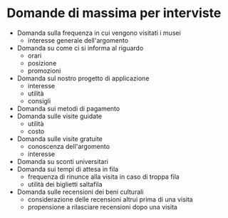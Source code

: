 # Domande di massima per interviste

- Domanda sulla frequenza in cui vengono visitati i musei
    - interesse generale dell'argomento
- Domanda su come ci si informa al riguardo
    - orari
    - posizione
    - promozioni
- Domanda sul nostro progetto di applicazione
    - interesse
    - utilità
    - consigli
- Domanda sui metodi di pagamento
- Domanda sulle visite guidate
    - utilità
    - costo
- Domanda sulle visite gratuite
    - conoscenza dell'argomento
    - interesse
- Domanda su sconti universitari
- Domanda sui tempi di attesa in fila
    - frequenza di rinunce alla visita in caso di troppa fila
    - utilità dei biglietti saltafila
- Domanda sulle recensioni dei beni culturali
    - considerazione delle recensioni altrui prima di una visita
    - propensione a rilasciare recensioni dopo una visita
